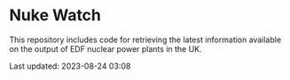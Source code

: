 # Nuke Watch

This repository includes code for retrieving the latest information available on the output of EDF nuclear power plants in the UK.

Last updated: 2023-08-24 03:08